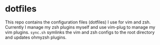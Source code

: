 # dotfiles
This repo contains the configuration files (dotfiles) I use for vim and zsh. Currently I manage my zsh plugins myself and use vim-plug to manage my vim plugins. `sync.sh` symlinks the vim and zsh configs to the root directory and updates ohmyzsh plugins.
